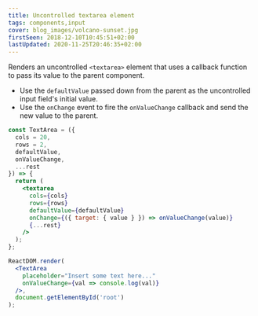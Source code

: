 ```yaml
---
title: Uncontrolled textarea element
tags: components,input
cover: blog_images/volcano-sunset.jpg
firstSeen: 2018-12-10T10:45:51+02:00
lastUpdated: 2020-11-25T20:46:35+02:00
---
```


Renders an uncontrolled `<textarea>` element that uses a callback function to pass its value to the parent component.

- Use the `defaultValue` passed down from the parent as the uncontrolled input field's initial value.
- Use the `onChange` event to fire the `onValueChange` callback and send the new value to the parent.

```jsx
const TextArea = ({
  cols = 20,
  rows = 2,
  defaultValue,
  onValueChange,
  ...rest
}) => {
  return (
    <textarea
      cols={cols}
      rows={rows}
      defaultValue={defaultValue}
      onChange={({ target: { value } }) => onValueChange(value)}
      {...rest}
    />
  );
};
```

```jsx
ReactDOM.render(
  <TextArea
    placeholder="Insert some text here..."
    onValueChange={val => console.log(val)}
  />,
  document.getElementById('root')
);
```
